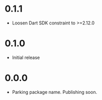 # 0.1.1
- Loosen Dart SDK constraint to >=2.12.0

# 0.1.0

- Initial release

# 0.0.0

- Parking package name. Publishing soon.
